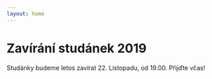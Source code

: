 ```yaml
---
layout: home
---
```


# Zavírání studánek 2019
Studánky budeme letos zavírat 22.&nbsp;Listopadu, od&nbsp;19.00. Přijďte&nbsp;včas!
